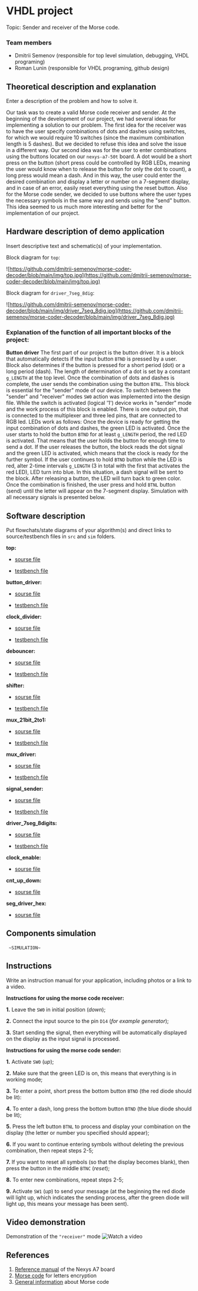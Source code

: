 # VHDL project

Topic: Sender and receiver of the Morse code.

### Team members

* Dmitrii Semenov (responsible for top level simulation, debugging, VHDL programing)
* Roman Lunin (responsible for VHDL programing, github design)

## Theoretical description and explanation

Enter a description of the problem and how to solve it.

Our task was to create a valid Morse code receiver and sender. At the beginning of the development of our project, we had several ideas for implementing a solution to our problem. The first idea for the receiver was to have the user specify combinations of dots and dashes using switches, for which we would require 10 switches (since the maximum combination length is 5 dashes). But we decided to refuse this idea and solve the issue in a different way. Our second idea was for the user to enter combinations using the buttons located on our `nexys-a7-50t` board. A dot would be a short press on the button (short press could be controlled by RGB LEDs, meaning the user would know when to release the button for only the dot to count), a long press would mean a dash. And in this way, the user could enter the desired combination and display a letter or number on a 7-segment display, and in case of an error, easily reset everything using the reset button. Also for the Morse code sender, we decided to use buttons where the user types the necessary symbols in the same way and sends using the "send" button. This idea seemed to us much more interesting and better for the implementation of our project.

## Hardware description of demo application

Insert descriptive text and schematic(s) of your implementation.

Block diagram for `top`:

![https://github.com/dmitrii-semenov/morse-coder-decoder/blob/main/img/top.jpg](https://github.com/dmitrii-semenov/morse-coder-decoder/blob/main/img/top.jpg)

Block diagram for `driver_7seg_8dig`:

![https://github.com/dmitrii-semenov/morse-coder-decoder/blob/main/img/driver_7seg_8dig.jpg](https://github.com/dmitrii-semenov/morse-coder-decoder/blob/main/img/driver_7seg_8dig.jpg)

### Explanation of the function of all important blocks of the project:

**Button driver**
The first part of our project is the button driver. It is a block that automatically detects if the input button `BTND` is pressed by a user. Block also determines if the button is pressed for a short period (dot) or a long period (dash). The length of determination of a dot is set by a constant `g_LENGTH` at the top level. Once the combination of dots and dashes is complete, the user sends the combination using the button `BTNL`. This block is essential for the "sender" mode of our device. To switch between the "sender" and "receiver" modes `SW0` action was implemented into the design file. While the switch is activated (logical '1') device works in "sender" mode and the work process of this block is enabled. There is one output pin, that is connected to the multiplexer and three led pins, that are connected to RGB led. LEDs work as follows: Once the device is ready for getting the input combination of dots and dashes, the green LED is activated. Once the user starts to hold the button `BTND` for at least `g_LENGTH` period, the red LED is activated. That means that the user holds the button for enough time to send a dot. If the user releases the button, the block reads the dot signal and the green LED is activated, which means that the clock is ready for the further symbol. If the user continues to hold `BTND` button while the LED is red, alter 2-time intervals `g_LENGTH` (3 in total with the first that activates the red LED), LED turn into blue. In this situation, a dash signal will be sent to the block. After releasing a button, the LED will turn back to green color. Once the combination is finished, the user press and hold `BTNL` button (send) until the letter will appear on the 7-segment display. Simulation with all necessary signals is presented below.

## Software description

Put flowchats/state diagrams of your algorithm(s) and direct links to source/testbench files in `src` and `sim` folders. 

**top:**

* [sourse file](https://github.com/dmitrii-semenov/morse-coder-decoder/blob/main/src/top.vhd)

* [testbench file](https://github.com/dmitrii-semenov/morse-coder-decoder/blob/main/tb/tb_top.vhd)

**button_driver:**

* [sourse file](https://github.com/dmitrii-semenov/morse-coder-decoder/blob/main/src/button_driver.vhd)

* [testbench file](https://github.com/dmitrii-semenov/morse-coder-decoder/blob/main/tb/tb_button_driver.vhd)

**clock_divider:**

* [sourse file](https://github.com/dmitrii-semenov/morse-coder-decoder/blob/main/src/clock_divider.vhd)

* [testbench file](https://github.com/dmitrii-semenov/morse-coder-decoder/blob/main/tb/tb_clock_divider.vhd)

**debouncer:**

* [sourse file](https://github.com/dmitrii-semenov/morse-coder-decoder/blob/main/src/debouncer.vhd)

* [testbench file](https://github.com/dmitrii-semenov/morse-coder-decoder/blob/main/tb/tb_debouncer.vhd)

**shifter:**

* [sourse file](https://github.com/dmitrii-semenov/morse-coder-decoder/blob/main/src/shifter.vhd)

* [testbench file](https://github.com/dmitrii-semenov/morse-coder-decoder/blob/main/tb/tb_shifter.vhd)


**mux_21bit_2to1:**

* [sourse file](https://github.com/dmitrii-semenov/morse-coder-decoder/blob/main/src/mux_21bit_2to1.vhd)

* [testbench file](https://github.com/dmitrii-semenov/morse-coder-decoder/blob/main/tb/tb_mux_21bit_2to1.vhd)

**mux_driver:**

* [sourse file](https://github.com/dmitrii-semenov/morse-coder-decoder/blob/main/src/mux_driver.vhd)

* [testbench file](https://github.com/dmitrii-semenov/morse-coder-decoder/blob/main/tb/tb_mux_driver.vhd)

**signal_sender:**

* [sourse file](https://github.com/dmitrii-semenov/morse-coder-decoder/blob/main/src/signal_sender.vhd)

* [testbench file](https://github.com/dmitrii-semenov/morse-coder-decoder/blob/main/tb/tb_signal_sender.vhd)

**driver_7seg_8digits:**

* [sourse file](https://github.com/dmitrii-semenov/morse-coder-decoder/blob/main/src/driver_7seg_8digits.vhd)

* [testbench file](https://github.com/dmitrii-semenov/morse-coder-decoder/blob/main/tb/tb_driver_7seg_8digits.vhd)

**clock_enable:**

* [sourse file](https://github.com/dmitrii-semenov/morse-coder-decoder/blob/main/src/clock_enable.vhd)

**cnt_up_down:**

* [sourse file](https://github.com/dmitrii-semenov/morse-coder-decoder/blob/main/src/cnt_up_down.vhd)

**seg_driver_hex:**

* [sourse file](https://github.com/dmitrii-semenov/morse-coder-decoder/blob/main/src/seg_driver_hex.vhd)






## Components simulation

     ~SIMULATION~

## Instructions

Write an instruction manual for your application, including photos or a link to a video.

**Instructions for using the morse code receiver:**

**1.** Leave the `SW0` in initial position (*down*);

**2.** Connect the input source to the pin `D14` (*for example generator*);

**3.** Start sending the signal, then everything will be automatically displayed on the display as the input signal is processed.


**Instructions for using the morse code sender:**

**1.** Activate `SW0` (*up*);

**2.** Make sure that the green LED is on, this means that everything is in working mode;

**3.** To enter a point, short press the bottom button `BTND` (the red diode should be lit):

**4.** To enter a dash, long press the bottom button `BTND` (the blue diode should be lit);

**5.** Press the left button `BTNL` to process and display your combination on the display (the letter or number you specified should appear);

**6.** If you want to continue entering symbols without deleting the previous combination, then repeat steps 2-5;

**7.** If you want to reset all symbols (so that the display becomes blank), then press the button in the middle `BTNC` (*reset*);

**8.** To enter new combinations, repeat steps 2-5;

**9.** Activate `SW1` (*up*) to send your message (at the beginning the red diode will light up, which indicates the sending process, after the green diode will light up, this means your message has been sent).

## Video demonstration
Demonstration of the `"receiver"` mode
![Watch a video](https://github.com/dmitrii-semenov/morse-coder-decoder/blob/main/video/morse-receiver.gif)

## References

1. [Reference manual](https://reference.digilentinc.com/reference/programmable-logic/nexys-a7/reference-manual) of the Nexys A7 board
2. [Morse code](https://en.wikipedia.org/wiki/File:International_Morse_Code.svg) for letters encryption
3. [General information](https://github.com/dmitrii-semenov/morse-coder-decoder/blob/main/video/morse-receiver.gif) about Morse code
